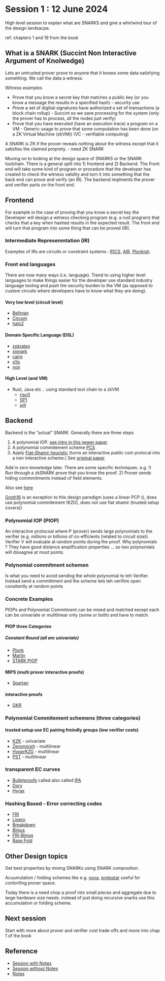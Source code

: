 
# Session 1 : 12 June 2024

High level session to explan what are SNARKS and give a whirlwind tour of the design landsacpe.

ref: chapters 1 and 19 from the book

## What is a SNARK (Succint Non Interactive Argument of Knolwedge)

Lets an untrusted prover prove to anyone that it knows some data satisfying something. We call the data a witness.

Witness examples

- Prove that you know a secret key that matches a public key (or you know a message the results in a specified hash) - security use
- Prove a set of digitial signatures have authorized a set of transactions (a block chain rollup) - Succint so we save processing for the system (only the prover has to process, all the nodes just verify)
- Prove that you have executed (have an execution trace) a program on a VM - Generic usage to prove that some computation has been done (on a ZK Virtual Machine (zkVM)) (VC - verifiable computing)

A SNARK is ZK if the prover reveals nothing about the witness except that it satisfies the claimed proprety. - need ZK SNARK

Moving on to looking at the design space of SNARKS or the SNARK toolchain. There is a general split into 1) frontend and 2) Backend. The Front end will take some kind of program or procedure that the developer has created to check the witness validity and turn it into something that the back end can prove and verify (an IR). The backend implments the prover and verifier parts on the front end.

## Frontend

For example in the case of proving that you know a secret key the Developer will design a witness checking program (e.g. a rust program) that checks that a key when hashed results in the expected result. The front end will turn that program into some thing that can be proved (IR).

### Intermediate Represenmtation (IR)

Examples of IRs are circuits or constraint systems : [R1CS](https://learn.0xparc.org/materials/circom/additional-learning-resources/r1cs%20explainer/), [AIR](https://aszepieniec.github.io/stark-anatomy/stark), [Plonkish](https://zcash.github.io/halo2/concepts/arithmetization.html).

### Front end languages

There are now many ways (i.e. language). Trend to using higher level languages to make things easier for the developer use standard industry language tooling and push the security burden to the VM (as opposed to custom circuits where developers have to know what they are doing).

#### Very low level (circuit level)

- [Bellman](https://github.com/zkcrypto/bellman)
- [Circom](https://iden3.io/circom)
- [halo2](https://zcash.github.io/halo2/index.html)

#### Domain Specific Language (DSL)

- [zokrates](https://github.com/Zokrates/ZoKrates)
- [xjsnark](https://github.com/akosba/xjsnark)
- [cairo](https://www.cairo-lang.org/)
- [o1js](https://docs.minaprotocol.com/zkapps/o1js)
- [noir](https://noir-lang.org/)

#### High Level (and VM)

- Rust, Java etc .. using standard tool chain to a zkVM
  -  [risc0](https://www.risczero.com/zkvm)
  -  [SP1](https://succinct.xyz/)
  -  [jolt](https://jolt.a16zcrypto.com/)

## Backend

Backend is the "actual" SNARK. Generally there are three steps

1) A polynomial IOP. [see intro in this newer paper](https://eprint.iacr.org/2020/1022.pdf)
2) A polynomial commitement scheme [PCS](https://erroldrummond.gitbook.io/snark-fundamentals/part-2/polynomial-commitment-schemes)
3) Apply [Fiat–Shamir heuristic](https://en.wikipedia.org/wiki/Fiat%E2%80%93Shamir_heuristic) (turns an interactive <em>public coin</em> protocal into a non interactive scheme.) See [original paper](https://link.springer.com/chapter/10.1007/3-540-47721-7_12)

Add in zero knowledge later. There are some specific techniques. e.g. !) Run through a zkSNARK prove that you know the proof. 2) Prover sends hiding commmitments instead of field elements.

Also see [here](https://medium.com/@Luca_Franceschini/a-guide-to-zero-knowledge-proofs-part-2-7904dee9758d)

[Groth16](https://eprint.iacr.org/2016/260.pdf) is an exception to this design paradigm (uses a linear PCP (), does use polynomial commitement (KZG), does not use fiat shamir (trusted setup covers))

### Polynomial IOP (PIOP)

An interacitve protocoal where P (prover) sends large polynomials to the verifier (e.g. millions or billions of co-efficients (related to circuit size)). Verifier V will evaluate at random points during the proof. Why polynomials ? They have good distance amplification properties ... so two polynomials will dissagree at most points.

### Polynomial commitment schemen

Is what you need to avoid sending the whole polynomial to teh Verifier. Instead send a committment and the scheme lets teh verifiire open consitently at random points

### Concrete Examples

PIOPs and Polynomial Commitment can be mixed and matched except each can be univariate or mulitlinear only (some or both) and have to match.

#### PIOP three Categories

##### Constant Round (all are univariate)

- [Plonk](https://eprint.iacr.org/2019/953)
- [Marlin](https://eprint.iacr.org/2019/1047.pdf)
- [STARK PIOP](https://eprint.iacr.org/2016/116)

#### MIPS (multi prover interactive proofs)

- [Spartan](https://eprint.iacr.org/2019/550)

#### interactive proofs

- [GKR](https://people.cs.georgetown.edu/jthaler/GKRNote.pd)

### Polynomial Commitement schemens (three categories)

#### trusted setup use EC pairing freindly groups (low verifier costs)

- [KZK](https://link.springer.com/chapter/10.1007/978-3-642-17373-8_11) - univariate
- [Zeromorph](https://eprint.iacr.org/2023/917) - multilinear
- [HyperKZG](https://github.com/microsoft/Nova/blob/main/src/provider/hyperkzg.rs) - multilinear
- [PST](https://eprint.iacr.org/2011/587) - multilinear

### transparent EC curves

- [Bulletproofs](https://eprint.iacr.org/2017/1066) called also called [IPA](https://eprint.iacr.org/2016/263)
- [Dory](https://eprint.iacr.org/2020/1274)
- [Hyrax](https://eprint.iacr.org/2017/1132)

### Hashing Based - Error correcting codes

- [FRI](https://eccc.weizmann.ac.il/report/2017/134/)
- [Ligero](https://eprint.iacr.org/2022/1608)
- [Breakdown](https://eprint.iacr.org/2021/1043)
- [Binius](https://www.irreducible.com/posts/binius-hardware-optimized-snark)
- [FRI-Binius](https://www.irreducible.com/posts/fri-binius)
- [Base Fold](https://eprint.iacr.org/2023/1705)

## Other Design topics

Get best properties by mixing SNARKs using SNARK *composition*.

Acuumulation / folding schemes like e.g. [nova](https://eprint.iacr.org/2023/573), [protostar](https://eprint.iacr.org/2023/620) useful for contorlling prover space.

Today there is a need chop a proof into small pieces and aggregate due to large hardware size needs.  instead of just doing recursive snarks use this accumulation or folding scheme.

## Next session

Start with more about prover and verifier cost trade offs and move into chap 1 of the book


## Reference

- [Session with Notes](https://youtu.be/QVNsxryPgUo?si=W3EqkjK2--S7ulIL)
- [Session without Notes](https://youtu.be/qQ7yIEJKCtE?si=AMlc5zYGi3Pzx6hb)
- [Notes](Session1Note.pdf)
